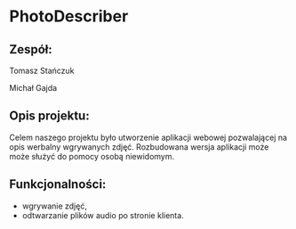 # PhotoDescriber

## Zespół:
Tomasz Stańczuk

Michał Gajda

## Opis projektu:
Celem naszego projektu było utworzenie aplikacji webowej pozwalającej na opis werbalny wgrywanych zdjęć.
Rozbudowana wersja aplikacji może może służyć do pomocy osobą niewidomym.

## Funkcjonalności:
* wgrywanie zdjęć,
* odtwarzanie plików audio po stronie klienta.
